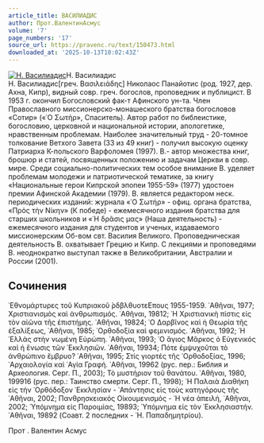 ```yaml
---
article_title: ВАСИЛИАДИС
author: Прот.ВалентинАсмус
volume: '7'
page_numbers: '17'
source_url: https://pravenc.ru/text/150473.html
downloaded_at: '2025-10-13T10:02:43Z'
---
```


[![Н. Василиадис](https://pravenc.ru/data/514/458/1234/1i200.jpg "Кликните для увеличения картинки")](https://pravenc.ru/data/514/458/1234/1i400.jpg)Н. Василиадис  
Н. Василиадис[греч. Βασιλειάδης] Николаос Панайотис (род. 1927, дер. Ахна, Кипр), видный совр. греч. богослов, проповедник и публицист. В 1953 г. окончил Богословский фак-т Афинского ун-та. Член Православного миссионерско-монашеского братства богословов «Сотир» («῾Ο Σωτήρ», Спаситель). Автор работ по библеистике, богословию, церковной и национальной истории, апологетике, нравственным проблемам. Наиболее значительный труд - 20-томное толкование Ветхого Завета (33 из 49 книг) - получил высокую оценку Патриарха К-польского Варфоломея (1997). В.- автор множества книг, брошюр и статей, посвященных положению и задачам Церкви в совр. мире. Среди социально-политических тем особое внимание В. уделяет проблемам молодежи и патриотической тематике, за книгу «Национальные герои Кипрской эпопеи 1955-59» (1977) удостоен премии Афинской Академии (1979). В. является редактором неск. периодических изданий: журнала «῾Ο Σωτήρ» - офиц. органа братства, «Πρὸς τὴν Νίκην» (К победе) - ежемесячного издания братства для старших школьников и «῾Η δρᾶσις μας» (Наша деятельность) - ежемесячного издания для студентов и ученых, издаваемого миссионерским Об-вом свт. Василия Великого. Проповедническая деятельность В. охватывает Грецию и Кипр. С лекциями и проповедями В. неоднократно выступал также в Великобритании, Австралии и России (2001).

## Сочинения

᾿Εθνομάρτυρες τοῦ Κυπριακοῦ ̀ρδβλθυοτεΕπους 1955-1959. ᾿Αθῆναι, 1977; Χριστιανισμὸς καὶ ἀνθρωπισμός. ᾿Αθῆναι, 19812; ῾Η Χριστιανικὴ πίστις εἰς τὸν αἰῶνα τῆς ἐπιστήμης. ᾿Αθῆναι, 19824; ῾Ο Δαρβῖνος καὶ ἡ Θεωρία τῆς ἐξαλίξεως, ᾿Αθῆναι, 1985; ᾿Ορθοδοξία καὶ φεμινισμός. ᾿Αθῆναι, 1992; ῾Η ῾Ελλὰς στὴν νωμένη Εὐρώπη. ᾿Αθῆναι, 1993; ῾Ο ἅγιος Μᾶρκος ὁ Εὐγενικός καὶ ἡ ἕνωσις τῶν ᾿Εκκλησιῶν. ᾿Αθῆναι, 19934; Πότε ἐμψυχοῦται τὸ ἀνθρώπινο ἔμβρυο? ᾿Αθῆναι, 1995; Στίς γιορτές τῆς ᾿Ορθοδοξίας, 1996; ᾿Αρχαιολογία καὶ ῾Αγία Γραφή. ᾿Αθῆναι, 19962 (рус. пер.: Библия и Археология. Серг. П., 2003); Τὸ μυστήριον τοῦ θανάτου. ᾿Αθῆναι, 1980, 199916 (рус. пер.: Таинство смерти. Серг. П., 1998); ῾Η Παλαιὰ Διαθήκη εἰς τήν ᾿Ορθόδοξον ᾿Εκκλησίαν - ᾿Απάντησις εἰς τοὺς κατηγόρους τῆς ᾿Αθῆναι, 2002; Πανθρησκειακός Οἰκουμενισμός - ῾Η νέα ἀπειλή, ᾿Αθῆναι, 2002; ῾Υπόμνημα εἰς Παροιμίας, 19893; ῾Υπόμνημα εἰς τὸν ᾿Εκκλησιαστήν. ᾿Αθῆναι, 19892 (Соавт. 2 последних - ῾Η. Παπαδημητρίου).

Прот .  Валентин   Асмус
